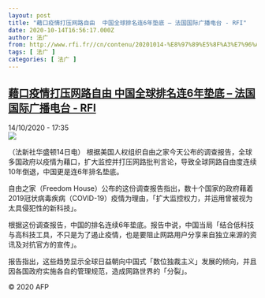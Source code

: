 ```yaml
---
layout: post
title: "藉口疫情打压网路自由  中国全球排名连6年垫底 – 法国国际广播电台 - RFI"
date: 2020-10-14T16:56:17.000Z
author: 法广
from: http://www.rfi.fr//cn/contenu/20201014-%E8%97%89%E5%8F%A3%E7%96%AB%E6%83%85%E6%89%93%E5%8E%8B%E7%BD%91%E8%B7%AF%E8%87%AA%E7%94%B1-%E4%B8%AD%E5%9B%BD%E5%85%A8%E7%90%83%E6%8E%92%E5%90%8D%E8%BF%9E6%E5%B9%B4%E5%9E%AB%E5%BA%95
tags: [ 法广 ]
categories: [ 法广 ]
---
```

<!--1602694577000-->
[藉口疫情打压网路自由  中国全球排名连6年垫底 – 法国国际广播电台 - RFI](http://www.rfi.fr//cn/contenu/20201014-%E8%97%89%E5%8F%A3%E7%96%AB%E6%83%85%E6%89%93%E5%8E%8B%E7%BD%91%E8%B7%AF%E8%87%AA%E7%94%B1-%E4%B8%AD%E5%9B%BD%E5%85%A8%E7%90%83%E6%8E%92%E5%90%8D%E8%BF%9E6%E5%B9%B4%E5%9E%AB%E5%BA%95)
------

<div>
<div>14/10/2020 - 17:35</div><img src="https://s.rfi.fr/media/display/ac64e99c-0e36-11eb-94aa-005056a964fe/w:310/p:16x9/int0015b.201014233502.jpg"><div class="t-content__body u-clearfix">            <p>（法新社华盛顿14日电）    根据美国人权组织自由之家今天公布的调查报告，全球多国政府以疫情为藉口，扩大监控并打压网路批判言论，导致全球网路自由度连续10年倒退，中国更是连6年排名垫底。</p><p>    自由之家（Freedom House）公布的这份调查报告指出，数十个国家的政府藉着2019冠状病毒疾病（COVID-19）疫情为理由，「扩大监控权力，并运用曾被视为太具侵犯性的新科技」。</p><p>    根据这份调查报告，中国的排名连续6年垫底。报告中说，中国当局「结合低科技与高科技工具，不只是为了遏止疫情，也是要阻止网路用户分享来自独立来源的资讯及对抗官方的宣传」。</p><p>    报告指出，这些趋势显示全球日益朝向中国式「数位独裁主义」发展的倾向，并且因各国政府实施各自的管理规范，造成网路世界的「分裂」。</p>            <p class="t-copyright">© 2020 AFP</p>        </div>
</div>
